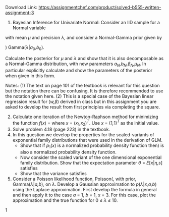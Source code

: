 Download Link: https://assignmentchef.com/product/solved-b555-written-assignment-3
<br>
<ol>

 <li>Bayesian Inference for Univariate Normal: Consider an IID sample for a Normal variable</li>

</ol>

with mean <em>µ </em>and precision <em>λ</em>, and consider a Normal-Gamma prior given by

) Gamma(<em>λ</em>|<em>a</em><sub>0</sub><em>,b</em><sub>0</sub>)<em>.</em>

Calculate the posterior for <em>µ </em>and <em>λ </em>and show that it is also decomposable as a Normal-Gamma distribution, with new parameters <em>a<sub>N</sub>,b<sub>N</sub>,β<sub>N</sub>,µ<sub>N</sub></em>. In particular explicitly calculate and show the parameters of the posterior when given in this form.

Notes: (1) The text on page 101 of the textbook is relevant for this question but the notation there can be confusing. It is therefore recommended to use the notation given here. (2) This is a special case of the Bayesian linear regression result for (<em>w,β</em>) derived in class but in this assignment you are asked to develop the result from first principles via completing the square.

<ol start="2">

 <li>Calculate one iteration of the Newton-Raphson method for minimizing the function <em>f</em>(<em>x</em>) = where <em>x </em>= (<em>x</em><sub>1</sub><em>,x</em><sub>2</sub>)<em><sup>T</sup></em>. Use <em>x </em>= (1<em>,</em>1)<em><sup>T </sup></em>as the initial value.</li>

 <li>Solve problem 4.18 (page 223) in the textbook.</li>

 <li>In this question we develop the properties for the scaled-variants of exponential family distributions that were used in the derivation of GLM.

  <ul>

   <li>Show that if <em>p</em><sub>1</sub>(<em>x</em>) is a normalized probability density function then) is also a normalized probability density function.</li>

   <li>Now consider the scaled variant of the one dimensional exponential family distribution. Show that the expectation parameter <em>θ </em>= <em>E</em>[<em>x</em>|<em>η,s</em>] satisfies</li>

   <li>Show that the variance satisfies</li>

  </ul></li>

 <li>Consider a Poisson likelihood function, Poisson(, with prior, Gamma(<em>λ</em>|<em>a,b</em>), on <em>λ</em>. Develop a Gaussian approximation to <em>p</em>(<em>λ</em>|<em>x,a,b</em>) using the Laplace approximation. First develop the formula in general and then apply it to the case <em>a </em>= 1, <em>b </em>= 1, <em>x </em>= 3. For this case, plot the approximation and the true function for 0 ≤ <em>λ </em>≤ 10.</li>

</ol>

1